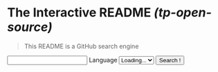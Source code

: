 # The Interactive README _(tp-open-source)_

> This README is a GitHub search engine

<div id="interactive-readme">
<input type="text" id="interactive-readme__query">
<label for="interactive-readme__language">Language</label>
<select id="interactive-readme__language">
<option>Loading...</option>
</select>
<button id="interactive-readme__search">Search !</button>
<div id="interactive-readme__results"></div>
</div>

<script src="dist/main.js"></script>
